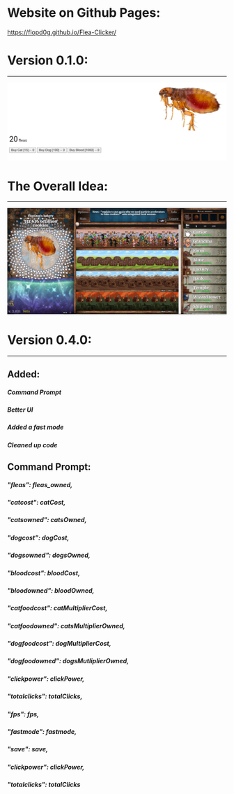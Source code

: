 # Website on Github Pages:

https://flopd0g.github.io/Flea-Clicker/

# Version 0.1.0:

***

![image info](./images/v0.1.0.PNG)

# The Overall Idea:

***

![image info](./images/theAllPowerful.PNG)

# Version 0.4.0:

***

## Added:
##### Command Prompt
##### Better UI
##### Added a fast mode
##### Cleaned up code
## Command Prompt:
##### "fleas": fleas_owned,
##### "catcost": catCost,
##### "catsowned": catsOwned,
##### "dogcost": dogCost,
##### "dogsowned": dogsOwned,
##### "bloodcost": bloodCost,
##### "bloodowned": bloodOwned,
##### "catfoodcost": catMultiplierCost,
##### "catfoodowned": catsMultiplierOwned,
##### "dogfoodcost": dogMultiplierCost,
##### "dogfoodowned": dogsMutliplierOwned,
##### "clickpower": clickPower,
##### "totalclicks": totalClicks,
##### "fps": fps,
##### "fastmode": fastmode,
##### "save": save,
##### "clickpower": clickPower,
##### "totalclicks": totalClicks
